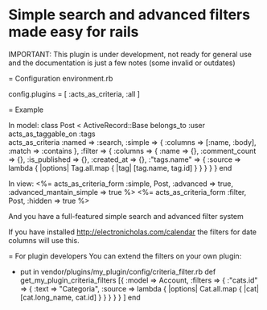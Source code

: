Simple search and advanced filters made easy for rails
============

IMPORTANT: This plugin is under development, not ready for general use and the documentation is just a few notes (some invalid or outdates)

= Configuration
environment.rb

config.plugins = [ :acts_as_criteria, :all ]

= Example

In model:
class Post < ActiveRecord::Base
  belongs_to :user
  acts_as_taggable_on :tags  
  acts_as_criteria :named  => :search,
                   :simple => { :columns => [:name, :body], :match => :contains },
                   :filter => { :columns => { :name => {},
                                              :comment_count => {},
                                              :is_published => {},
                                              :created_at => {},
                                              :"tags.name" => { :source => lambda { |options| Tag.all.map { |tag| [tag.name, tag.id] } } } } }
end

In view:
  <%= acts_as_criteria_form :simple, Post, :advanced => true, :advanced_mantain_simple => true %>
  <%= acts_as_criteria_form :filter, Post, :hidden => true %> 
  
  
And you have a full-featured simple search and advanced filter system

If you have installed http://electronicholas.com/calendar the filters for date columns will use this.

= For plugin developers
You can extend the filters on your own plugin:
 - put in vendor/plugins/my_plugin/config/criteria_filter.rb
def get_my_plugin_criteria_filters
  [{ :model => Account, :filters => { :"cats.id" => { :text => "Categoria", :source => lambda { |options| Cat.all.map { |cat| [cat.long_name, cat.id] } } } } } ]
end 
